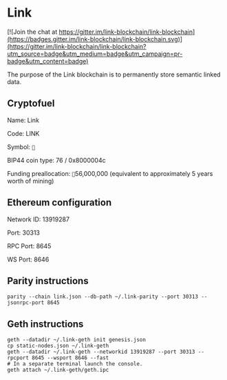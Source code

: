 # Link

[![Join the chat at https://gitter.im/link-blockchain/link-blockchain](https://badges.gitter.im/link-blockchain/link-blockchain.svg)](https://gitter.im/link-blockchain/link-blockchain?utm_source=badge&utm_medium=badge&utm_campaign=pr-badge&utm_content=badge)

The purpose of the Link blockchain is to permanently store semantic linked data.

## Cryptofuel

Name: Link

Code: LINK

Symbol: `🔗`

BIP44 coin type: 76 / 0x8000004c

Funding preallocation: `🔗`56,000,000 (equivalent to approximately 5 years worth of mining)

## Ethereum configuration

Network ID: 13919287

Port: 30313

RPC Port: 8645

WS Port: 8646

## Parity instructions

    parity --chain link.json --db-path ~/.link-parity --port 30313 --jsonrpc-port 8645

## Geth instructions

    geth --datadir ~/.link-geth init genesis.json
    cp static-nodes.json ~/.link-geth
    geth --datadir ~/.link-geth --networkid 13919287 --port 30313 --rpcport 8645 --wsport 8646 --fast
    # In a separate terminal launch the console.
    geth attach ~/.link-geth/geth.ipc
